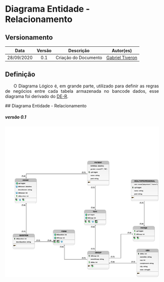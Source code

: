 # Diagrama Entidade - Relacionamento
## Versionamento
| Data | Versão | Descrição | Autor(es) |
|:----:|:------:|:---------:|:---------:|
| 28/09/2020 | 0.1 | Criação do Documento | [Gabriel Tiveron](https://github.com/GabrielTiveron) |

## Definição

<p align="justify">&emsp;&emsp;O Diagrama Lógico é, em grande parte, utilizado para definir as regras de negócios entre cada tabela armazenada no bancode dados, esse diagrama foi derivado do <a href="https://unbarqdsw.github.io/2020.1_G5_Diario_da_Saude/der/">DE-R</a>.</p>
## Diagrama Entidade - Relacionamento

##### *versão 0.1*
[![diagrama_logico](./img/diagrama_logico.png)](./img/diagrama_logico.png)

